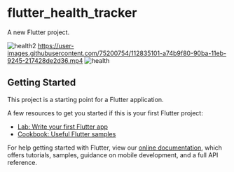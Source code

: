 # flutter_health_tracker

A new Flutter project.

![health2](https://user-images.githubusercontent.com/75200754/112835058-94d16600-90ba-11eb-98c5-70512e503c5f.png)
https://user-images.githubusercontent.com/75200754/112835101-a74b9f80-90ba-11eb-9245-217428de2d36.mp4
![health](https://user-images.githubusercontent.com/75200754/112835149-bc283300-90ba-11eb-91c2-5b3d6240604a.png)

## Getting Started

This project is a starting point for a Flutter application.

A few resources to get you started if this is your first Flutter project:

- [Lab: Write your first Flutter app](https://flutter.dev/docs/get-started/codelab)
- [Cookbook: Useful Flutter samples](https://flutter.dev/docs/cookbook)

For help getting started with Flutter, view our
[online documentation](https://flutter.dev/docs), which offers tutorials,
samples, guidance on mobile development, and a full API reference.

